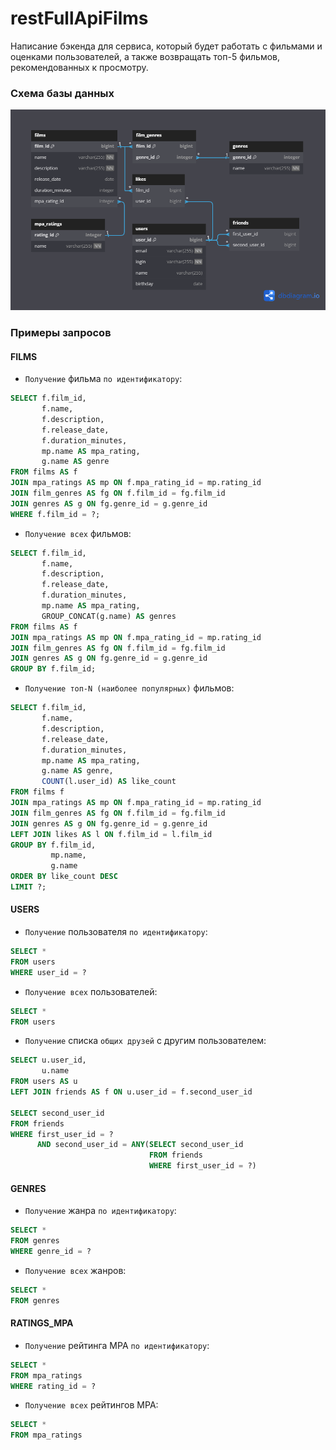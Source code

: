 # restFullApiFilms
Написание бэкенда для сервиса, который будет работать с фильмами 
и оценками пользователей, а также возвращать топ-5 фильмов, 
рекомендованных к просмотру.

### Схема базы данных
![](https://github.com/KyJIesH/java-filmorate/blob/main/src/main/resources/schema.png?raw=true)

### Примеры запросов
#### FILMS
* `Получение` фильма `по идентификатору`:
```SQL
SELECT f.film_id,
       f.name,
       f.description,
       f.release_date,
       f.duration_minutes,
       mp.name AS mpa_rating,
       g.name AS genre
FROM films AS f
JOIN mpa_ratings AS mp ON f.mpa_rating_id = mp.rating_id
JOIN film_genres AS fg ON f.film_id = fg.film_id
JOIN genres AS g ON fg.genre_id = g.genre_id  
WHERE f.film_id = ?;
```   

* `Получение всех` фильмов:

```SQL
SELECT f.film_id,
       f.name,
       f.description,
       f.release_date,
       f.duration_minutes,
       mp.name AS mpa_rating,
       GROUP_CONCAT(g.name) AS genres
FROM films AS f
JOIN mpa_ratings AS mp ON f.mpa_rating_id = mp.rating_id
JOIN film_genres AS fg ON f.film_id = fg.film_id
JOIN genres AS g ON fg.genre_id = g.genre_id
GROUP BY f.film_id;
```

* `Получение топ-N (наиболее популярных)` фильмов:
```SQL
SELECT f.film_id,
       f.name,
       f.description,
       f.release_date,
       f.duration_minutes,
       mp.name AS mpa_rating,
       g.name AS genre,
       COUNT(l.user_id) AS like_count
FROM films f
JOIN mpa_ratings AS mp ON f.mpa_rating_id = mp.rating_id
JOIN film_genres AS fg ON f.film_id = fg.film_id
JOIN genres AS g ON fg.genre_id = g.genre_id
LEFT JOIN likes AS l ON f.film_id = l.film_id
GROUP BY f.film_id,
         mp.name,
         g.name
ORDER BY like_count DESC
LIMIT ?;
```

#### USERS
* `Получение` пользователя `по идентификатору`:

```SQL
SELECT *
FROM users
WHERE user_id = ?
```   

* `Получение всех` пользователей:

```SQL
SELECT *
FROM users
``` 

* `Получение` списка `общих друзей` с другим пользователем:

```SQL
SELECT u.user_id,
       u.name  
FROM users AS u
LEFT JOIN friends AS f ON u.user_id = f.second_user_id

SELECT second_user_id
FROM friends 
WHERE first_user_id = ? 
      AND second_user_id = ANY(SELECT second_user_id 
                               FROM friends 
                               WHERE first_user_id = ?)
``` 

#### GENRES
* `Получение` жанра `по идентификатору`:

```SQL
SELECT *
FROM genres
WHERE genre_id = ?
``` 

* `Получение всех` жанров:

```SQL
SELECT *
FROM genres
```   
#### RATINGS_MPA
* `Получение` рейтинга MPA `по идентификатору`:

```SQL
SELECT *
FROM mpa_ratings
WHERE rating_id = ?
``` 

* `Получение всех` рейтингов MPA:

```SQL
SELECT *
FROM mpa_ratings
```   

